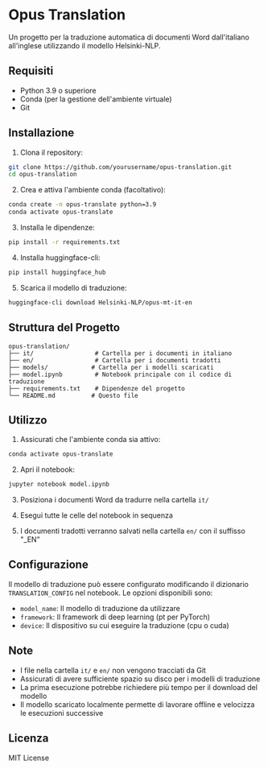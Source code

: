 # Opus Translation

Un progetto per la traduzione automatica di documenti Word dall'italiano all'inglese utilizzando il modello Helsinki-NLP.

## Requisiti

- Python 3.9 o superiore
- Conda (per la gestione dell'ambiente virtuale)
- Git

## Installazione

1. Clona il repository:
```bash
git clone https://github.com/yourusername/opus-translation.git
cd opus-translation
```

2. Crea e attiva l'ambiente conda (facoltativo):
```bash
conda create -n opus-translate python=3.9
conda activate opus-translate
```

3. Installa le dipendenze:
```bash
pip install -r requirements.txt
```

4. Installa huggingface-cli:
```bash
pip install huggingface_hub
```

5. Scarica il modello di traduzione:
```bash
huggingface-cli download Helsinki-NLP/opus-mt-it-en
```

## Struttura del Progetto

```
opus-translation/
├── it/                 # Cartella per i documenti in italiano
├── en/                 # Cartella per i documenti tradotti
├── models/            # Cartella per i modelli scaricati
├── model.ipynb         # Notebook principale con il codice di traduzione
├── requirements.txt    # Dipendenze del progetto
└── README.md          # Questo file
```

## Utilizzo

1. Assicurati che l'ambiente conda sia attivo:
```bash
conda activate opus-translate
```

2. Apri il notebook:
```bash
jupyter notebook model.ipynb
```

3. Posiziona i documenti Word da tradurre nella cartella `it/`

4. Esegui tutte le celle del notebook in sequenza

5. I documenti tradotti verranno salvati nella cartella `en/` con il suffisso "_EN"

## Configurazione

Il modello di traduzione può essere configurato modificando il dizionario `TRANSLATION_CONFIG` nel notebook. Le opzioni disponibili sono:

- `model_name`: Il modello di traduzione da utilizzare
- `framework`: Il framework di deep learning (pt per PyTorch)
- `device`: Il dispositivo su cui eseguire la traduzione (cpu o cuda)

## Note

- I file nella cartella `it/` e `en/` non vengono tracciati da Git
- Assicurati di avere sufficiente spazio su disco per i modelli di traduzione
- La prima esecuzione potrebbe richiedere più tempo per il download del modello
- Il modello scaricato localmente permette di lavorare offline e velocizza le esecuzioni successive

## Licenza

MIT License 